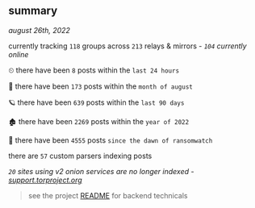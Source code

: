 
## summary
_august 26th, 2022_

currently tracking `118` groups across `213` relays & mirrors - _`104` currently online_

⏲ there have been `8` posts within the `last 24 hours`

🦈 there have been `173` posts within the `month of august`

🪐 there have been `639` posts within the `last 90 days`

🏚 there have been `2269` posts within the `year of 2022`

🦕 there have been `4555` posts `since the dawn of ransomwatch`

there are `57` custom parsers indexing posts

_`20` sites using v2 onion services are no longer indexed - [support.torproject.org](https://support.torproject.org/onionservices/v2-deprecation/)_

> see the project [README](https://github.com/joshhighet/ransomwatch#ransomwatch--) for backend technicals
